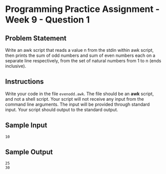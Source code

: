 # Programming Practice Assignment - Week 9 - Question 1

## Problem Statement

Write an awk script that reads a value n from the stdin within awk script,
then prints the sum of odd numbers and sum of even numbers each on a separate line respectively,
from the set of natural numbers from 1 to n (ends inclusive).

## Instructions

Write your code in the file `evenodd.awk`.
The file should be an **awk** script, and not a shell script.
Your script will not receive any input from the command line arguments.
The input will be provided through standard input.
Your script should output to the standard output.

## Sample Input

```text
10
```

## Sample Output

```text
25
30
```
